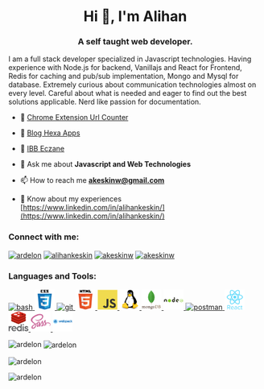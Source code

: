<h1 align="center">Hi 👋, I'm Alihan</h1>
<h3 align="center">A self taught web developer.</h3>

I am a full stack developer specialized in Javascript technologies. Having experience with Node.js for backend, Vanillajs and React for Frontend, Redis for caching and pub/sub implementation, Mongo and Mysql for database. Extremely curious about communication technologies almost on every level. Careful about what is needed and eager to find out the best solutions applicable. Nerd like passion for documentation.



- 🔭 [Chrome Extension Url Counter](https://github.com/Ardelon/chrome-extension-url-counter)
- 🔭 [Blog Hexa Apps](https://blog.hexaapps.net/home/)
- 🔭 [IBB Eczane](https://eczane.ibb.istanbul/)

- 💬 Ask me about **Javascript and Web Technologies**

- 📫 How to reach me **akeskinw@gmail.com**

- 📄 Know about my experiences [https://www.linkedin.com/in/alihankeskin/](https://www.linkedin.com/in/alihankeskin/)


<h3 align="left">Connect with me:</h3>
<p align="left">
<a href="https://dev.to/ardelon" target="blank"><img align="center" src="https://raw.githubusercontent.com/rahuldkjain/github-profile-readme-generator/master/src/images/icons/Social/devto.svg" alt="ardelon" height="30" width="40" /></a>
<a href="https://linkedin.com/in/alihankeskin" target="blank"><img align="center" src="https://raw.githubusercontent.com/rahuldkjain/github-profile-readme-generator/master/src/images/icons/Social/linked-in-alt.svg" alt="alihankeskin" height="30" width="40" /></a>
<a href="https://www.hackerrank.com/akeskinw" target="blank"><img align="center" src="https://raw.githubusercontent.com/rahuldkjain/github-profile-readme-generator/master/src/images/icons/Social/hackerrank.svg" alt="akeskinw" height="30" width="40" /></a>
<a href="https://medium.com/@akeskinw" target="blank"><img align="center" src="https://miro.medium.com/1*m-R_BkNf1Qjr1YbyOIJY2w.png" alt="akeskinw" height="30" width="40" /></a>
</p>


<h3 align="left">Languages and Tools:</h3>
<p align="left"> <a href="https://www.gnu.org/software/bash/" target="_blank" rel="noreferrer"> <img src="https://www.vectorlogo.zone/logos/gnu_bash/gnu_bash-icon.svg" alt="bash" width="40" height="40"/> </a> <a href="https://www.w3schools.com/css/" target="_blank" rel="noreferrer"> <img src="https://raw.githubusercontent.com/devicons/devicon/master/icons/css3/css3-original-wordmark.svg" alt="css3" width="40" height="40"/> </a>  <a href="https://git-scm.com/" target="_blank" rel="noreferrer"> <img src="https://www.vectorlogo.zone/logos/git-scm/git-scm-icon.svg" alt="git" width="40" height="40"/> </a> <a href="https://www.w3.org/html/" target="_blank" rel="noreferrer"> <img src="https://raw.githubusercontent.com/devicons/devicon/master/icons/html5/html5-original-wordmark.svg" alt="html5" width="40" height="40"/> </a> <a href="https://developer.mozilla.org/en-US/docs/Web/JavaScript" target="_blank" rel="noreferrer"> <img src="https://raw.githubusercontent.com/devicons/devicon/master/icons/javascript/javascript-original.svg" alt="javascript" width="40" height="40"/> </a> <a href="https://www.linux.org/" target="_blank" rel="noreferrer"> <img src="https://raw.githubusercontent.com/devicons/devicon/master/icons/linux/linux-original.svg" alt="linux" width="40" height="40"/> </a> <a href="https://www.mongodb.com/" target="_blank" rel="noreferrer"> <img src="https://raw.githubusercontent.com/devicons/devicon/master/icons/mongodb/mongodb-original-wordmark.svg" alt="mongodb" width="40" height="40"/> </a>  <a href="https://nodejs.org" target="_blank" rel="noreferrer"> <img src="https://raw.githubusercontent.com/devicons/devicon/master/icons/nodejs/nodejs-original-wordmark.svg" alt="nodejs" width="40" height="40"/> </a> <a href="https://postman.com" target="_blank" rel="noreferrer"> <img src="https://www.vectorlogo.zone/logos/getpostman/getpostman-icon.svg" alt="postman" width="40" height="40"/> </a> <a href="https://reactjs.org/" target="_blank" rel="noreferrer"> <img src="https://raw.githubusercontent.com/devicons/devicon/master/icons/react/react-original-wordmark.svg" alt="react" width="40" height="40"/> </a> <a href="https://redis.io" target="_blank" rel="noreferrer"> <img src="https://raw.githubusercontent.com/devicons/devicon/master/icons/redis/redis-original-wordmark.svg" alt="redis" width="40" height="40"/> </a> <a href="https://sass-lang.com" target="_blank" rel="noreferrer"> <img src="https://raw.githubusercontent.com/devicons/devicon/master/icons/sass/sass-original.svg" alt="sass" width="40" height="40"/> </a> <a href="https://webpack.js.org" target="_blank" rel="noreferrer"> <img src="https://raw.githubusercontent.com/devicons/devicon/d00d0969292a6569d45b06d3f350f463a0107b0d/icons/webpack/webpack-original-wordmark.svg" alt="webpack" width="40" height="40"/> </a> </p>

<p><img align="left" src="https://github-readme-stats.vercel.app/api/top-langs?username=ardelon&show_icons=true&locale=en&layout=compact" alt="ardelon" /></p>

<p>&nbsp;<img align="center" src="https://github-readme-stats.vercel.app/api?username=ardelon&show_icons=true&locale=en" alt="ardelon" /></p>

<p><img align="center" src="https://github-readme-streak-stats.herokuapp.com/?user=ardelon&" alt="ardelon" /></p>

<p align="left"> <img src="https://komarev.com/ghpvc/?username=ardelon&label=Profile%20views&color=0e75b6&style=flat" alt="ardelon" /> </p>

